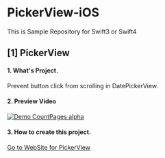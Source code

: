 # PickerView-iOS
This is Sample Repository for Swift3 or Swift4

## [1] PickerView 

#### 1. What's Project.

  Prevent button click from scrolling in DatePickerView.

#### 2. Preview Video

[![Demo CountPages alpha](https://j.gifs.com/VPvQVo.gif)](https://www.youtube.com/watch?v=YHncDpIb_B0)

#### 3. How to create this project.

[Go to WebSite for PickerView](http://faith-developer.tistory.com/entry/SWIFT4-DatePickerView-%EC%8A%A4%ED%81%AC%EB%A1%A4-%EC%8B%9C-%EB%8B%A4%EB%A5%B8-%EA%B8%B0%EB%8A%A5-%EB%B0%A9%EC%A7%80)
